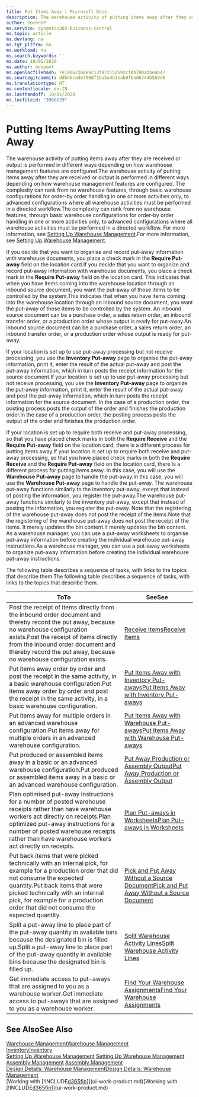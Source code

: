 ```yaml
---
title: Put Items Away | Microsoft Docs
description: The warehouse activity of putting items away after they are received or output is performed in different ways depending on how warehouse management features are configured.
author: SorenGP
ms.service: dynamics365-business-central
ms.topic: article
ms.devlang: na
ms.tgt_pltfrm: na
ms.workload: na
ms.search.keywords: ''
ms.date: 10/01/2020
ms.author: edupont
ms.openlocfilehash: 7e18062360e9c13f87315d592cf4b780abbeab47
ms.sourcegitcommit: ddbb5cede750df1baba4b3eab8fbed6744b5b9d6
ms.translationtype: HT
ms.contentlocale: en-IN
ms.lasthandoff: 10/01/2020
ms.locfileid: "3960229"
---
```

# <a name="putting-items-away"></a><span data-ttu-id="8199b-103">Putting Items Away</span><span class="sxs-lookup"><span data-stu-id="8199b-103">Putting Items Away</span></span>
<span data-ttu-id="8199b-104">The warehouse activity of putting items away after they are received or output is performed in different ways depending on how warehouse management features are configured.</span><span class="sxs-lookup"><span data-stu-id="8199b-104">The warehouse activity of putting items away after they are received or output is performed in different ways depending on how warehouse management features are configured.</span></span> <span data-ttu-id="8199b-105">The complexity can rank from no warehouse features, through basic warehouse configurations for order-by order handling in one or more activities only, to advanced configurations where all warehouse activities must be performed in a directed workflow.</span><span class="sxs-lookup"><span data-stu-id="8199b-105">The complexity can rank from no warehouse features, through basic warehouse configurations for order-by order handling in one or more activities only, to advanced configurations where all warehouse activities must be performed in a directed workflow.</span></span> <span data-ttu-id="8199b-106">For more information, see [Setting Up Warehouse Management](warehouse-setup-warehouse.md).</span><span class="sxs-lookup"><span data-stu-id="8199b-106">For more information, see [Setting Up Warehouse Management](warehouse-setup-warehouse.md).</span></span>

<span data-ttu-id="8199b-107">If you decide that you want to organise and record put-away information with warehouse documents, you place a check mark in the **Require Put-away** field on the location card.</span><span class="sxs-lookup"><span data-stu-id="8199b-107">If you decide that you want to organize and record put-away information with warehouse documents, you place a check mark in the **Require Put-away** field on the location card.</span></span> <span data-ttu-id="8199b-108">This indicates that when you have items coming into the warehouse location through an inbound source document, you want the put-away of those items to be controlled by the system.</span><span class="sxs-lookup"><span data-stu-id="8199b-108">This indicates that when you have items coming into the warehouse location through an inbound source document, you want the put-away of those items to be controlled by the system.</span></span> <span data-ttu-id="8199b-109">An inbound source document can be a purchase order, a sales return order, an inbound transfer order, or a production order whose output is ready for put-away.</span><span class="sxs-lookup"><span data-stu-id="8199b-109">An inbound source document can be a purchase order, a sales return order, an inbound transfer order, or a production order whose output is ready for put-away.</span></span>  

<span data-ttu-id="8199b-110">If your location is set up to use put-away processing but not receive processing, you use the **Inventory Put-away** page to organise the put-away information, print it, enter the result of the actual put-away and post the put-away information, which in turn posts the receipt information for the source document.</span><span class="sxs-lookup"><span data-stu-id="8199b-110">If your location is set up to use put-away processing but not receive processing, you use the **Inventory Put-away** page to organize the put-away information, print it, enter the result of the actual put-away and post the put-away information, which in turn posts the receipt information for the source document.</span></span> <span data-ttu-id="8199b-111">In the case of a production order, the posting process posts the output of the order and finishes the production order.</span><span class="sxs-lookup"><span data-stu-id="8199b-111">In the case of a production order, the posting process posts the output of the order and finishes the production order.</span></span>

<span data-ttu-id="8199b-112">If your location is set up to require both receive and put-away processing, so that you have placed check marks in both the **Require Receive** and the **Require Put-away** field on the location card, there is a different process for putting items away.</span><span class="sxs-lookup"><span data-stu-id="8199b-112">If your location is set up to require both receive and put-away processing, so that you have placed check marks in both the **Require Receive** and the **Require Put-away** field on the location card, there is a different process for putting items away.</span></span> <span data-ttu-id="8199b-113">In this case, you will use the **Warehouse Put-away** page to handle the put-away.</span><span class="sxs-lookup"><span data-stu-id="8199b-113">In this case, you will use the **Warehouse Put-away** page to handle the put-away.</span></span> <span data-ttu-id="8199b-114">The warehouse put-away functions similarly to the inventory put-away, except that instead of posting the information, you register the put-away.</span><span class="sxs-lookup"><span data-stu-id="8199b-114">The warehouse put-away functions similarly to the inventory put-away, except that instead of posting the information, you register the put-away.</span></span> <span data-ttu-id="8199b-115">Note that the registering of the warehouse put-away does not post the receipt of the items.</span><span class="sxs-lookup"><span data-stu-id="8199b-115">Note that the registering of the warehouse put-away does not post the receipt of the items.</span></span> <span data-ttu-id="8199b-116">It merely updates the bin content.</span><span class="sxs-lookup"><span data-stu-id="8199b-116">It merely updates the bin content.</span></span> <span data-ttu-id="8199b-117">As a warehouse manager, you can use a put-away worksheets to organise put-away information before creating the individual warehouse put-away instructions.</span><span class="sxs-lookup"><span data-stu-id="8199b-117">As a warehouse manager, you can use a put-away worksheets to organize put-away information before creating the individual warehouse put-away instructions.</span></span>

<span data-ttu-id="8199b-118">The following table describes a sequence of tasks, with links to the topics that describe them.</span><span class="sxs-lookup"><span data-stu-id="8199b-118">The following table describes a sequence of tasks, with links to the topics that describe them.</span></span>   

|<span data-ttu-id="8199b-119">**To**</span><span class="sxs-lookup"><span data-stu-id="8199b-119">**To**</span></span>|<span data-ttu-id="8199b-120">**See**</span><span class="sxs-lookup"><span data-stu-id="8199b-120">**See**</span></span>|  
|------------|-------------|  
|<span data-ttu-id="8199b-121">Post the receipt of items directly from the inbound order document and thereby record the put away, because no warehouse configuration exists.</span><span class="sxs-lookup"><span data-stu-id="8199b-121">Post the receipt of items directly from the inbound order document and thereby record the put away, because no warehouse configuration exists.</span></span>|[<span data-ttu-id="8199b-122">Receive Items</span><span class="sxs-lookup"><span data-stu-id="8199b-122">Receive Items</span></span>](warehouse-how-receive-items.md)|  
|<span data-ttu-id="8199b-123">Put items away order by order and post the receipt in the same activity, in a basic warehouse configuration.</span><span class="sxs-lookup"><span data-stu-id="8199b-123">Put items away order by order and post the receipt in the same activity, in a basic warehouse configuration.</span></span>|[<span data-ttu-id="8199b-124">Put Items Away with Inventory Put-aways</span><span class="sxs-lookup"><span data-stu-id="8199b-124">Put Items Away with Inventory Put-aways</span></span>](warehouse-how-to-put-items-away-with-inventory-put-aways.md)|  
|<span data-ttu-id="8199b-125">Put items away for multiple orders in an advanced warehouse configuration.</span><span class="sxs-lookup"><span data-stu-id="8199b-125">Put items away for multiple orders in an advanced warehouse configuration.</span></span>|[<span data-ttu-id="8199b-126">Put Items Away with Warehouse Put-aways</span><span class="sxs-lookup"><span data-stu-id="8199b-126">Put Items Away with Warehouse Put-aways</span></span>](warehouse-how-to-put-items-away-with-warehouse-put-aways.md)|  
|<span data-ttu-id="8199b-127">Put produced or assembled items away in a basic or an advanced warehouse configuration.</span><span class="sxs-lookup"><span data-stu-id="8199b-127">Put produced or assembled items away in a basic or an advanced warehouse configuration.</span></span>|[<span data-ttu-id="8199b-128">Put Away Production or Assembly Output</span><span class="sxs-lookup"><span data-stu-id="8199b-128">Put Away Production or Assembly Output</span></span>](warehouse-how-to-put-away-production-output.md)|
|<span data-ttu-id="8199b-129">Plan optimised put-away instructions for a number of posted warehouse receipts rather than have warehouse workers act directly on receipts.</span><span class="sxs-lookup"><span data-stu-id="8199b-129">Plan optimized put-away instructions for a number of posted warehouse receipts rather than have warehouse workers act directly on receipts.</span></span>|[<span data-ttu-id="8199b-130">Plan Put-aways in Worksheets</span><span class="sxs-lookup"><span data-stu-id="8199b-130">Plan Put-aways in Worksheets</span></span>](warehouse-how-to-plan-put-aways-in-worksheets.md)|  
|<span data-ttu-id="8199b-131">Put back items that were picked technically with an internal pick, for example for a production order that did not consume the expected quantity.</span><span class="sxs-lookup"><span data-stu-id="8199b-131">Put back items that were picked technically with an internal pick, for example for a production order that did not consume the expected quantity.</span></span>|[<span data-ttu-id="8199b-132">Pick and Put Away Without a Source Document</span><span class="sxs-lookup"><span data-stu-id="8199b-132">Pick and Put Away Without a Source Document</span></span>](warehouse-how-to-create-put-aways-from-internal-put-aways.md)|
|<span data-ttu-id="8199b-133">Split a put-away line to place part of the put-away quantity in available bins because the designated bin is filled up.</span><span class="sxs-lookup"><span data-stu-id="8199b-133">Split a put-away line to place part of the put-away quantity in available bins because the designated bin is filled up.</span></span>|[<span data-ttu-id="8199b-134">Split Warehouse Activity Lines</span><span class="sxs-lookup"><span data-stu-id="8199b-134">Split Warehouse Activity Lines</span></span>](warehouse-how-to-split-warehouse-activity-lines.md)|
|<span data-ttu-id="8199b-135">Get immediate access to put-aways that are assigned to you as a warehouse worker.</span><span class="sxs-lookup"><span data-stu-id="8199b-135">Get immediate access to put-aways that are assigned to you as a warehouse worker.</span></span>|[<span data-ttu-id="8199b-136">Find Your Warehouse Assignments</span><span class="sxs-lookup"><span data-stu-id="8199b-136">Find Your Warehouse Assignments</span></span>](warehouse-how-to-find-your-warehouse-assignments.md)|    

## <a name="see-also"></a><span data-ttu-id="8199b-137">See Also</span><span class="sxs-lookup"><span data-stu-id="8199b-137">See Also</span></span>  
[<span data-ttu-id="8199b-138">Warehouse Management</span><span class="sxs-lookup"><span data-stu-id="8199b-138">Warehouse Management</span></span>](warehouse-manage-warehouse.md)  
[<span data-ttu-id="8199b-139">Inventory</span><span class="sxs-lookup"><span data-stu-id="8199b-139">Inventory</span></span>](inventory-manage-inventory.md)  
<span data-ttu-id="8199b-140">[Setting Up Warehouse Management](warehouse-setup-warehouse.md)   </span><span class="sxs-lookup"><span data-stu-id="8199b-140">[Setting Up Warehouse Management](warehouse-setup-warehouse.md)   </span></span>  
<span data-ttu-id="8199b-141">[Assembly Management](assembly-assemble-items.md)  </span><span class="sxs-lookup"><span data-stu-id="8199b-141">[Assembly Management](assembly-assemble-items.md)  </span></span>  
[<span data-ttu-id="8199b-142">Design Details: Warehouse Management</span><span class="sxs-lookup"><span data-stu-id="8199b-142">Design Details: Warehouse Management</span></span>](design-details-warehouse-management.md)  
<span data-ttu-id="8199b-143">[Working with [!INCLUDE[d365fin](includes/d365fin_md.md)]](ui-work-product.md)</span><span class="sxs-lookup"><span data-stu-id="8199b-143">[Working with [!INCLUDE[d365fin](includes/d365fin_md.md)]](ui-work-product.md)</span></span>  
